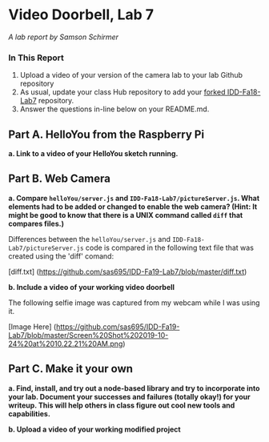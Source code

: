 # Video Doorbell, Lab 7

*A lab report by Samson Schirmer*

### In This Report

1. Upload a video of your version of the camera lab to your lab Github repository
1. As usual, update your class Hub repository to add your [forked IDD-Fa18-Lab7](/FAR-Lab/IDD-Fa18-Lab7) repository.
1. Answer the questions in-line below on your README.md.

## Part A. HelloYou from the Raspberry Pi

**a. Link to a video of your HelloYou sketch running.**

## Part B. Web Camera

**a. Compare `helloYou/server.js` and `IDD-Fa18-Lab7/pictureServer.js`. What elements had to be added or changed to enable the web camera? (Hint: It might be good to know that there is a UNIX command called `diff` that compares files.)**

Differences between the `helloYou/server.js` and `IDD-Fa18-Lab7/pictureServer.js` code is compared in the following text file that was created using the 'diff' comand:

[diff.txt] (https://github.com/sas695/IDD-Fa19-Lab7/blob/master/diff.txt)

**b. Include a video of your working video doorbell**

The following selfie image was captured from my webcam while I was using it.

[Image Here] (https://github.com/sas695/IDD-Fa19-Lab7/blob/master/Screen%20Shot%202019-10-24%20at%2010.22.21%20AM.png)


## Part C. Make it your own

**a. Find, install, and try out a node-based library and try to incorporate into your lab. Document your successes and failures (totally okay!) for your writeup. This will help others in class figure out cool new tools and capabilities.**

**b. Upload a video of your working modified project**
